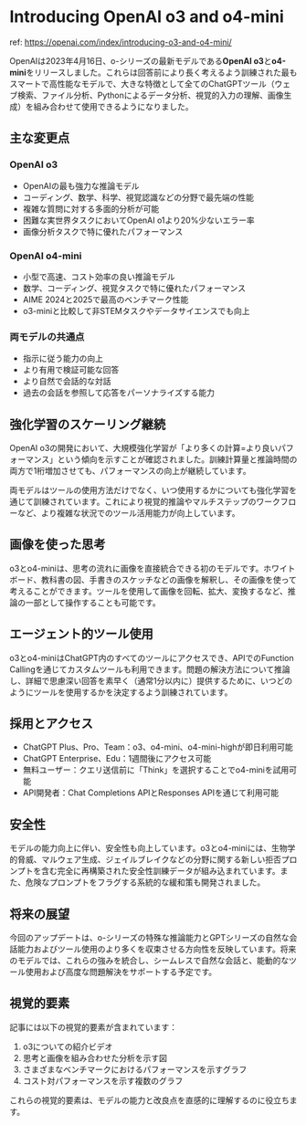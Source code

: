 # Introducing OpenAI o3 and o4-mini

ref: <https://openai.com/index/introducing-o3-and-o4-mini/>

OpenAIは2023年4月16日、o-シリーズの最新モデルである**OpenAI o3**と**o4-mini**をリリースしました。これらは回答前により長く考えるよう訓練された最もスマートで高性能なモデルで、大きな特徴として全てのChatGPTツール（ウェブ検索、ファイル分析、Pythonによるデータ分析、視覚的入力の理解、画像生成）を組み合わせて使用できるようになりました。

## 主な変更点

### OpenAI o3

- OpenAIの最も強力な推論モデル
- コーディング、数学、科学、視覚認識などの分野で最先端の性能
- 複雑な質問に対する多面的分析が可能
- 困難な実世界タスクにおいてOpenAI o1より20%少ないエラー率
- 画像分析タスクで特に優れたパフォーマンス

### OpenAI o4-mini

- 小型で高速、コスト効率の良い推論モデル
- 数学、コーディング、視覚タスクで特に優れたパフォーマンス
- AIME 2024と2025で最高のベンチマーク性能
- o3-miniと比較して非STEMタスクやデータサイエンスでも向上

### 両モデルの共通点

- 指示に従う能力の向上
- より有用で検証可能な回答
- より自然で会話的な対話
- 過去の会話を参照して応答をパーソナライズする能力

## 強化学習のスケーリング継続

OpenAI o3の開発において、大規模強化学習が「より多くの計算=より良いパフォーマンス」という傾向を示すことが確認されました。訓練計算量と推論時間の両方で1桁増加させても、パフォーマンスの向上が継続しています。

両モデルはツールの使用方法だけでなく、いつ使用するかについても強化学習を通じて訓練されています。これにより視覚的推論やマルチステップのワークフローなど、より複雑な状況でのツール活用能力が向上しています。

## 画像を使った思考

o3とo4-miniは、思考の流れに画像を直接統合できる初のモデルです。ホワイトボード、教科書の図、手書きのスケッチなどの画像を解釈し、その画像を使って考えることができます。ツールを使用して画像を回転、拡大、変換するなど、推論の一部として操作することも可能です。

## エージェント的ツール使用

o3とo4-miniはChatGPT内のすべてのツールにアクセスでき、APIでのFunction Callingを通じてカスタムツールも利用できます。問題の解決方法について推論し、詳細で思慮深い回答を素早く（通常1分以内に）提供するために、いつどのようにツールを使用するかを決定するよう訓練されています。

## 採用とアクセス

- ChatGPT Plus、Pro、Team：o3、o4-mini、o4-mini-highが即日利用可能
- ChatGPT Enterprise、Edu：1週間後にアクセス可能
- 無料ユーザー：クエリ送信前に「Think」を選択することでo4-miniを試用可能
- API開発者：Chat Completions APIとResponses APIを通じて利用可能

## 安全性

モデルの能力向上に伴い、安全性も向上しています。o3とo4-miniには、生物学的脅威、マルウェア生成、ジェイルブレイクなどの分野に関する新しい拒否プロンプトを含む完全に再構築された安全性訓練データが組み込まれています。また、危険なプロンプトをフラグする系統的な緩和策も開発されました。

## 将来の展望

今回のアップデートは、o-シリーズの特殊な推論能力とGPTシリーズの自然な会話能力およびツール使用のより多くを収束させる方向性を反映しています。将来のモデルでは、これらの強みを統合し、シームレスで自然な会話と、能動的なツール使用および高度な問題解決をサポートする予定です。

## 視覚的要素

記事には以下の視覚的要素が含まれています：

1. o3についての紹介ビデオ
2. 思考と画像を組み合わせた分析を示す図
3. さまざまなベンチマークにおけるパフォーマンスを示すグラフ
4. コスト対パフォーマンスを示す複数のグラフ

これらの視覚的要素は、モデルの能力と改良点を直感的に理解するのに役立ちます。
